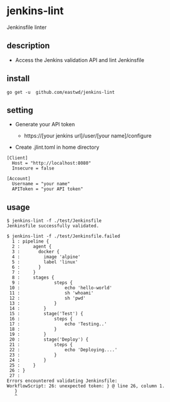 # jenkins-lint

Jenkinsfile linter

## description

- Access the Jenkins validation API and lint Jenkinsfile

## install

```
go get -u  github.com/eastwd/jenkins-lint
```

## setting

- Generate your API token
  - https://[your jenkins url]/user/[your name]/configure

- Create .jlint.toml in home directory

```
[Client]
  Host = "http://localhost:8080"
  Insecure = false

[Account]
  Username = "your name"
  APIToken = "your API token"
```

## usage

```
$ jenkins-lint -f ./test/Jenkinsfile
Jenkinsfile successfully validated.

$ jenkins-lint -f ./test/Jenkinsfile.failed
  1 : pipeline {
  2 :     agent {
  3 :       docker {
  4 :         image 'alpine'
  5 :         label 'linux'
  6 :       }
  7 :     }
  8 :     stages {
  9 :             steps {
 10 :                 echo 'hello-world'
 11 :                 sh 'whoami'
 12 :                 sh 'pwd'
 13 :             }
 14 :         }
 15 :         stage('Test') {
 16 :             steps {
 17 :                 echo 'Testing..'
 18 :             }
 19 :         }
 20 :         stage('Deploy') {
 21 :             steps {
 22 :                 echo 'Deploying....'
 23 :             }
 24 :         }
 25 :     }
 26 : }
 27 : 
Errors encountered validating Jenkinsfile:
WorkflowScript: 26: unexpected token: } @ line 26, column 1.
   }
   ^

```
